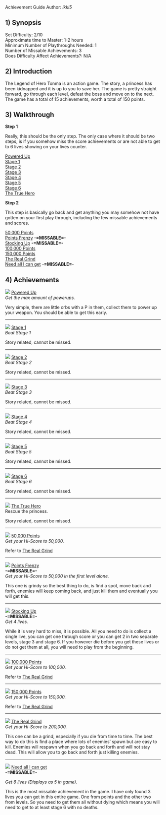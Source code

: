 Achievement Guide Author: _ikki5_

## 1) Synopsis

Set Difficulty: 2/10  
Approximate time to Master: 1-2 hours  
Minimum Number of Playthroughs Needed: 1   
Number of Missable Achievements: 3  
Does Difficulty Affect Achievements?: N/A

## 2) Introduction

The Legend of Hero Tonma is an action game. The story, a princess has been kidnapped and it is up to you to save her. The game is pretty straight forward, go through each level, defeat the boss and move on to the next. The game has a total of 15 achievements, worth a total of 150 points. 

## 3) Walkthrough

**Step 1**

Really, this should be the only step. The only case where it should be two steps, is if you somehow miss the score achievements or are not able to get to 6 lives showing on your lives counter.

[Powered Up]( https://retroachievements.org/Achievement/38366)   
[Stage 1]( https://retroachievements.org/Achievement/38367)   
[Stage 2]( https://retroachievements.org/Achievement/38368)   
[Stage 3]( https://retroachievements.org/Achievement/38369)   
[Stage 4]( https://retroachievements.org/Achievement/38370)   
[Stage 5]( https://retroachievements.org/Achievement/38371)   
[Stage 6]( https://retroachievements.org/Achievement/38372)   
[The True Hero]( https://retroachievements.org/Achievement/38373)   

**Step 2**

This step is basically go back and get anything you may somehow not have gotten on your first play through, including the few missable achievements and scores.

[50,000 Points]( https://retroachievements.org/Achievement/38359)   
[Points Frenzy]( https://retroachievements.org/Achievement/38363)   **-=MISSABLE=-**   
[Stocking Up]( https://retroachievements.org/Achievement/38364)   **-=MISSABLE=-**   
[100,000 Points]( https://retroachievements.org/Achievement/38360)   
[150,000 Points]( https://retroachievements.org/Achievement/38361)      
[The Real Grind]( https://retroachievements.org/Achievement/38362)   
[Need all I can get]( https://retroachievements.org/Achievement/38365)   **-=MISSABLE=-**   

## 4) Achievements

![]( https://s3-eu-west-1.amazonaws.com/i.retroachievements.org/Badge/39373.png) [Powered Up]( https://retroachievements.org/Achievement/38366)   
_Get the max amount of powerups._

Very simple, there are little orbs with a P in them, collect them to power up your weapon. You should be able to get this early.


***

![]( https://s3-eu-west-1.amazonaws.com/i.retroachievements.org/Badge/39374.png) [Stage 1]( https://retroachievements.org/Achievement/38367)   
_Beat Stage 1_

Story related, cannot be missed.


***

![]( https://s3-eu-west-1.amazonaws.com/i.retroachievements.org/Badge/39380.png) [Stage 2]( https://retroachievements.org/Achievement/38368)   
_Beat Stage 2_

Story related, cannot be missed.


***

![]( https://s3-eu-west-1.amazonaws.com/i.retroachievements.org/Badge/39383.png) [Stage 3]( https://retroachievements.org/Achievement/38369)   
_Beat Stage 3_

Story related, cannot be missed.


***

![]( https://s3-eu-west-1.amazonaws.com/i.retroachievements.org/Badge/39384.png) [Stage 4]( https://retroachievements.org/Achievement/38370)   
_Beat Stage 4_

Story related, cannot be missed.


***

![]( https://s3-eu-west-1.amazonaws.com/i.retroachievements.org/Badge/39385.png) [Stage 5]( https://retroachievements.org/Achievement/38371)   
_Beat Stage 5_

Story related, cannot be missed.


***

![]( https://s3-eu-west-1.amazonaws.com/i.retroachievements.org/Badge/39386.png) [Stage 6]( https://retroachievements.org/Achievement/38372)   
_Beat Stage 6_

Story related, cannot be missed.


***

![]( https://s3-eu-west-1.amazonaws.com/i.retroachievements.org/Badge/39386.png) [The True Hero]( https://retroachievements.org/Achievement/38373)   
Rescue the princess.

Story related, cannot be missed.


***

![]( https://s3-eu-west-1.amazonaws.com/i.retroachievements.org/Badge/39390.png) [50,000 Points]( https://retroachievements.org/Achievement/38359)   
_Get your Hi-Score to 50,000._

Refer to [The Real Grind]( https://retroachievements.org/Achievement/38362)   


***

![]( https://s3-eu-west-1.amazonaws.com/i.retroachievements.org/Badge/39372.png) [Points Frenzy]( https://retroachievements.org/Achievement/38363)    
**-=MISSABLE=-**   
_Get your Hi-Score to 50,000 in the first level alone._

This one is grindy so the best thing to do, is find a spot, move back and forth, enemies will keep coming back, and just kill them and eventually you will get this.


***

![]( https://s3-eu-west-1.amazonaws.com/i.retroachievements.org/Badge/39369.png) [Stocking Up]( https://retroachievements.org/Achievement/38364)    
**-=MISSABLE=-**   
_Get 4 lives._

While it is very hard to miss, it is possible. All you need to do is collect a single live, you can get one through score or you can get 2 in two separate levels, stage 3 and stage 6. If you however die before you get these lives or do not get them at all, you will need to play from the beginning.


***

![]( https://s3-eu-west-1.amazonaws.com/i.retroachievements.org/Badge/39389.png) [100,000 Points]( https://retroachievements.org/Achievement/38360)   
_Get your Hi-Score to 100,000._

Refer to [The Real Grind]( https://retroachievements.org/Achievement/38362)   

***

![]( https://s3-eu-west-1.amazonaws.com/i.retroachievements.org/Badge/39371.png) [150,000 Points]( https://retroachievements.org/Achievement/38361)   
_Get your Hi-Score to 150,000._

Refer to [The Real Grind]( https://retroachievements.org/Achievement/38362)   


***

![]( https://s3-eu-west-1.amazonaws.com/i.retroachievements.org/Badge/39388.png) [The Real Grind]( https://retroachievements.org/Achievement/38362)   
_Get your Hi-Score to 200,000._

This one can be a grind, especially if you die from time to time. The best way to do this is find a place where lots of enemies’ spawn but are easy to kill. Enemies will respawn when you go back and forth and will not stay dead. This will allow you to go back and forth just killing enemies.

***

![]( https://s3-eu-west-1.amazonaws.com/i.retroachievements.org/Badge/39368.png) [Need all I can get]( https://retroachievements.org/Achievement/38365)    
**-=MISSABLE=-**   

_Get 6 lives (Displays as 5 in game)._

This is the most missable achievement in the game. I have only found 3 lives you can get in this entire game. One from points and the other two from levels. So you need to get them all without dying which means you will need to get to at least stage 6 with no deaths.

